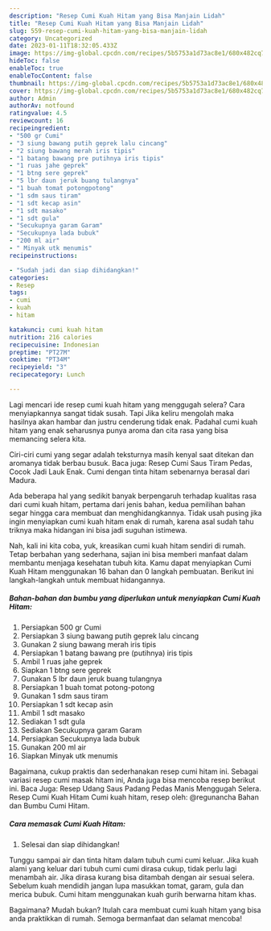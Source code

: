 ```yaml
---
description: "Resep Cumi Kuah Hitam yang Bisa Manjain Lidah"
title: "Resep Cumi Kuah Hitam yang Bisa Manjain Lidah"
slug: 559-resep-cumi-kuah-hitam-yang-bisa-manjain-lidah
category: Uncategorized
date: 2023-01-11T18:32:05.433Z
image: https://img-global.cpcdn.com/recipes/5b5753a1d73ac8e1/680x482cq70/cumi-kuah-hitam-foto-resep-utama.jpg
hideToc: false
enableToc: true
enableTocContent: false
thumbnail: https://img-global.cpcdn.com/recipes/5b5753a1d73ac8e1/680x482cq70/cumi-kuah-hitam-foto-resep-utama.jpg
cover: https://img-global.cpcdn.com/recipes/5b5753a1d73ac8e1/680x482cq70/cumi-kuah-hitam-foto-resep-utama.jpg
author: Admin
authorAv: notfound
ratingvalue: 4.5
reviewcount: 16
recipeingredient:
- "500 gr Cumi"
- "3 siung bawang putih geprek lalu cincang"
- "2 siung bawang merah iris tipis"
- "1 batang bawang pre putihnya iris tipis"
- "1 ruas jahe geprek"
- "1 btng sere geprek"
- "5 lbr daun jeruk buang tulangnya"
- "1 buah tomat potongpotong"
- "1 sdm saus tiram"
- "1 sdt kecap asin"
- "1 sdt masako"
- "1 sdt gula"
- "Secukupnya garam Garam"
- "Secukupnya lada bubuk"
- "200 ml air"
- " Minyak utk menumis"
recipeinstructions:

- "Sudah jadi dan siap dihidangkan!"
categories:
- Resep
tags:
- cumi
- kuah
- hitam

katakunci: cumi kuah hitam 
nutrition: 216 calories
recipecuisine: Indonesian
preptime: "PT27M"
cooktime: "PT34M"
recipeyield: "3"
recipecategory: Lunch

---
```



Lagi mencari ide resep cumi kuah hitam yang menggugah selera? Cara menyiapkannya sangat tidak susah. Tapi Jika keliru mengolah maka hasilnya akan hambar dan justru cenderung tidak enak. Padahal cumi kuah hitam yang enak seharusnya punya aroma dan cita rasa yang bisa memancing selera kita.


Ciri-ciri cumi yang segar adalah teksturnya masih kenyal saat ditekan dan aromanya tidak berbau busuk. Baca juga: Resep Cumi Saus Tiram Pedas, Cocok Jadi Lauk Enak. Cumi dengan tinta hitam sebenarnya berasal dari Madura.

Ada beberapa hal yang sedikit banyak berpengaruh terhadap kualitas rasa dari cumi kuah hitam, pertama dari jenis bahan, kedua pemilihan bahan segar hingga cara membuat dan menghidangkannya. Tidak usah pusing jika ingin menyiapkan cumi kuah hitam enak di rumah, karena asal sudah tahu triknya maka hidangan ini bisa jadi suguhan istimewa.


Nah, kali ini kita coba, yuk, kreasikan cumi kuah hitam sendiri di rumah. Tetap berbahan yang sederhana, sajian ini bisa memberi manfaat dalam membantu menjaga kesehatan tubuh kita. Kamu dapat menyiapkan Cumi Kuah Hitam menggunakan 16 bahan dan 0 langkah pembuatan. Berikut ini langkah-langkah untuk membuat hidangannya.

<!--inarticleads1-->

##### Bahan-bahan dan bumbu yang diperlukan untuk menyiapkan Cumi Kuah Hitam:

1. Persiapkan 500 gr Cumi
1. Persiapkan 3 siung bawang putih geprek lalu cincang
1. Gunakan 2 siung bawang merah iris tipis
1. Persiapkan 1 batang bawang pre (putihnya) iris tipis
1. Ambil 1 ruas jahe geprek
1. Siapkan 1 btng sere geprek
1. Gunakan 5 lbr daun jeruk buang tulangnya
1. Persiapkan 1 buah tomat potong-potong
1. Gunakan 1 sdm saus tiram
1. Persiapkan 1 sdt kecap asin
1. Ambil 1 sdt masako
1. Sediakan 1 sdt gula
1. Sediakan Secukupnya garam Garam
1. Persiapkan Secukupnya lada bubuk
1. Gunakan 200 ml air
1. Siapkan  Minyak utk menumis


Bagaimana, cukup praktis dan sederhanakan resep cumi hitam ini. Sebagai variasi resep cumi masak hitam ini, Anda juga bisa mencoba resep berikut ini. Baca Juga: Resep Udang Saus Padang Pedas Manis Menggugah Selera. Resep Cumi Kuah Hitam Cumi kuah hitam, resep oleh: @regunancha Bahan dan Bumbu Cumi Hitam. 

<!--inarticleads2-->

##### Cara memasak Cumi Kuah Hitam:


1. Selesai dan siap dihidangkan!

Tunggu sampai air dan tinta hitam dalam tubuh cumi cumi keluar. Jika kuah alami yang keluar dari tubuh cumi cumi dirasa cukup, tidak perlu lagi menambah air. Jika dirasa kurang bisa ditambah dengan air sesuai selera. Sebelum kuah mendidih jangan lupa masukkan tomat, garam, gula dan merica bubuk. Cumi hitam menggunakan kuah gurih berwarna hitam khas. 

Bagaimana? Mudah bukan? Itulah cara membuat cumi kuah hitam yang bisa anda praktikkan di rumah. Semoga bermanfaat dan selamat mencoba!
